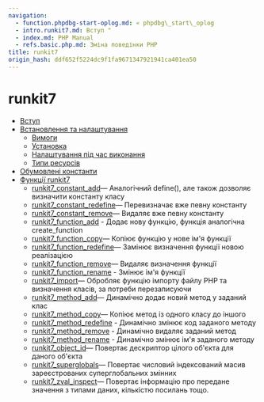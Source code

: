 ```yaml
---
navigation:
  - function.phpdbg-start-oplog.md: « phpdbg\_start\_oplog
  - intro.runkit7.md: Вступ "
  - index.md: PHP Manual
  - refs.basic.php.md: Зміна поведінки PHP
title: runkit7
origin_hash: ddf652f5224dc9f1fa9671347921941ca401ea50
---
```

# runkit7

-   [Вступ](intro.runkit7.md)
-   [Встановлення та налаштування](runkit7.setup.md)
    -   [Вимоги](runkit7.requirements.md)
    -   [Установка](runkit7.installation.md)
    -   [Налаштування під час виконання](runkit7.configuration.md)
    -   [Типи ресурсів](runkit7.resources.md)
-   [Обумовлені константи](runkit7.constants.md)
-   [Функції runkit7](ref.runkit7.md)
    -   [runkit7\_constant\_add](function.runkit7-constant-add.md)— Аналогічний define(), але також дозволяє визначити константу класу
    -   [runkit7\_constant\_redefine](function.runkit7-constant-redefine.md)— Перевизначає вже певну константу
    -   [runkit7\_constant\_remove](function.runkit7-constant-remove.md)— Видаляє вже певну константу
    -   [runkit7\_function\_add](function.runkit7-function-add.md) \- Додає нову функцію, функція аналогічна create\_function
    -   [runkit7\_function\_copy](function.runkit7-function-copy.md)— Копіює функцію у нове ім'я функції
    -   [runkit7\_function\_redefine](function.runkit7-function-redefine.md)— Замінює визначення функції новою реалізацією
    -   [runkit7\_function\_remove](function.runkit7-function-remove.md)— Видаляє визначення функції
    -   [runkit7\_function\_rename](function.runkit7-function-rename.md) \- Змінює ім'я функції
    -   [runkit7\_import](function.runkit7-import.md)— Обробляє функцію імпорту файлу PHP та визначення класів, за потреби перезаписуючи
    -   [runkit7\_method\_add](function.runkit7-method-add.md)— Динамічно додає новий метод у заданий клас
    -   [runkit7\_method\_copy](function.runkit7-method-copy.md)— Копіює метод із одного класу до іншого
    -   [runkit7\_method\_redefine](function.runkit7-method-redefine.md) \- Динамічно змінює код заданого методу
    -   [runkit7\_method\_remove](function.runkit7-method-remove.md) \- Динамічно видаляє заданий метод
    -   [runkit7\_method\_rename](function.runkit7-method-rename.md) \- Динамічно змінює ім'я заданого методу
    -   [runkit7\_object\_id](function.runkit7-object-id.md)— Повертає дескриптор цілого об'єкта для даного об'єкта
    -   [runkit7\_superglobals](function.runkit7-superglobals.md)— Повертає числовий індексований масив зареєстрованих суперглобальних змінних
    -   [runkit7\_zval\_inspect](function.runkit7-zval-inspect.md)— Повертає інформацію про передане значення з типами даних, кількістю посилань тощо.

